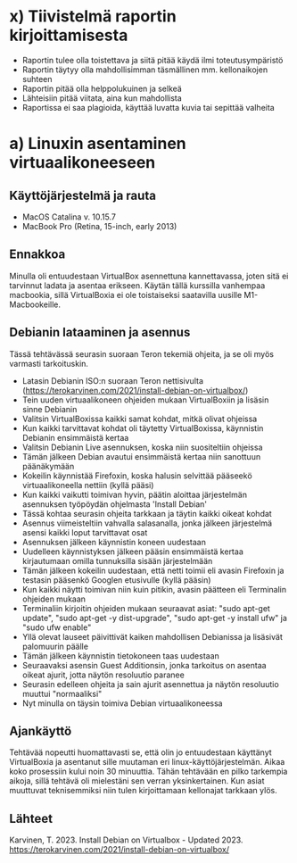 # x) Tiivistelmä raportin kirjoittamisesta

- Raportin tulee olla toistettava ja siitä pitää käydä ilmi toteutusympäristö
- Raportin täytyy olla mahdollisimman täsmällinen mm. kellonaikojen suhteen
- Raportin pitää olla helppolukuinen ja selkeä
- Lähteisiin pitää viitata, aina kun mahdollista
- Raportissa ei saa plagioida, käyttää luvatta kuvia tai sepittää valheita

# a) Linuxin asentaminen virtuaalikoneeseen

## Käyttöjärjestelmä ja rauta
- MacOS Catalina v. 10.15.7
- MacBook Pro (Retina, 15-inch, early 2013)

## Ennakkoa
Minulla oli entuudestaan VirtualBox asennettuna kannettavassa, joten sitä ei tarvinnut ladata ja asentaa erikseen. Käytän tällä kurssilla vanhempaa macbookia, sillä VirtualBoxia ei ole toistaiseksi saatavilla uusille M1-Macbookeille.

## Debianin lataaminen ja asennus
Tässä tehtävässä seurasin suoraan Teron tekemiä ohjeita, ja se oli myös varmasti tarkoituskin.
- Latasin Debianin ISO:n suoraan Teron nettisivulta (https://terokarvinen.com/2021/install-debian-on-virtualbox/)
- Tein uuden virtuaalikoneen ohjeiden mukaan VirtualBoxiin ja lisäsin sinne Debianin
- Valitsin VirtualBoxissa kaikki samat kohdat, mitkä olivat ohjeissa
- Kun kaikki tarvittavat kohdat oli täytetty VirtualBoxissa, käynnistin Debianin ensimmäistä kertaa
- Valitsin Debianin Live asennuksen, koska niin suositeltiin ohjeissa
- Tämän jälkeen Debian avautui ensimmäistä kertaa niin sanottuun päänäkymään
- Kokeilin käynnistää Firefoxin, koska halusin selvittää pääseekö virtuaalikoneella nettiin (kyllä pääsi)
- Kun kaikki vaikutti toimivan hyvin, päätin aloittaa järjestelmän asennuksen työpöydän ohjelmasta 'Install Debian'
- Tässä kohtaa seurasin ohjeita tarkkaan ja täytin kaikki oikeat kohdat
- Asennus viimeisteltiin vahvalla salasanalla, jonka jälkeen järjestelmä asensi kaikki loput tarvittavat osat
- Asennuksen jälkeen käynnistin koneen uudestaan
- Uudelleen käynnistyksen jälkeen pääsin ensimmäistä kertaa kirjautumaan omilla tunnuksilla sisään järjestelmään
- Tämän jälkeen kokeilin uudestaan, että netti toimii eli avasin Firefoxin ja testasin pääsenkö Googlen etusivulle (kyllä pääsin)
- Kun kaikki näytti toimivan niin kuin pitikin, avasin päätteen eli Terminalin ohjeiden mukaan
- Terminaliin kirjoitin ohjeiden mukaan seuraavat asiat: "sudo apt-get update", "sudo apt-get -y dist-upgrade", "sudo apt-get -y install ufw" ja "sudo ufw enable"
- Yllä olevat lauseet päivittivät kaiken mahdollisen Debianissa ja lisäsivät palomuurin päälle
- Tämän jälkeen käynnistin tietokoneen taas uudestaan
- Seuraavaksi asensin Guest Additionsin, jonka tarkoitus on asentaa oikeat ajurit, jotta näytön resoluutio paranee
- Seurasin edelleen ohjeita ja sain ajurit asennettua ja näytön resoluutio muuttui "normaaliksi"
- Nyt minulla on täysin toimiva Debian virtuaalikoneessa

## Ajankäyttö
Tehtävää nopeutti huomattavasti se, että olin jo entuudestaan käyttänyt VirtualBoxia ja asentanut sille muutaman eri linux-käyttöjärjestelmän. Aikaa koko prosessiin kului noin 30 minuuttia. Tähän tehtävään en pilko tarkempia aikoja, sillä tehtävä oli mielestäni sen verran yksinkertainen. Kun asiat muuttuvat teknisemmiksi niin tulen kirjoittamaan kellonajat tarkkaan ylös.

## Lähteet
Karvinen, T. 2023. Install Debian on Virtualbox - Updated 2023. https://terokarvinen.com/2021/install-debian-on-virtualbox/








